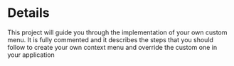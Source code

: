 # Details #

This project will guide you through the implementation of your own custom menu. It is fully commented and it describes the steps that you should follow to create your own context menu and override the custom one in your application